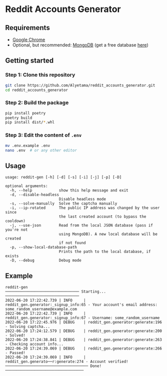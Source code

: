 # Reddit Accounts Generator


## Requirements
- [Google Chrome](https://www.google.com/chrome/)
- Optional, but recommended: [MongoDB](https://www.mongodb.com/) (get a free database [here](https://www.mongodb.com/cloud/atlas/register)) 

## Getting started

### Step 1: Clone this repository
```sh
git clone https://github.com/Alyetama/reddit_accounts_generator.git
cd reddit_accounts_generator
```

### Step 2: Build the package
```sh
pip install poetry
poetry build
pip install dist/*.whl
```

### Step 3: Edit the content of `.env`
```sh
mv .env.example .env
nano .env  # or any other editor
```

## Usage

```
usage: reddit-gen [-h] [-d] [-s] [-i] [-j] [-p] [-D]

optional arguments:
  -h, --help            show this help message and exit
  -d, --disable-headless
                        Disable headless mode
  -s, --solve-manually  Solve the captcha manually
  -i, --ip-rotated      The public IP address was changed by the user since
                        the last created account (to bypass the cooldown)
  -j, --use-json        Read from the local JSON database (pass if you're not
                        using MongoDB). A new local database will be created
                        if not found
  -p, --show-local-database-path
                        Prints the path to the local database, if exists
  -D, --debug           Debug mode
```

## Example

```
reddit-gen
───────────────────────────────── Starting... ─────────────────────────────────
2022-06-20 17:22:42.739 | INFO     | reddit_gen.generator:_signup_info:65 - Your account's email address: some_random_username@example.com
2022-06-20 17:22:42.739 | INFO     | reddit_gen.generator:_signup_info:67 - Username: some_random_username
2022-06-20 17:22:45.976 | DEBUG    | reddit_gen.generator:generate:196 - Solving captcha...
2022-06-20 17:24:12.579 | DEBUG    | reddit_gen.generator:generate:200 - Solved!
2022-06-20 17:24:38.841 | DEBUG    | reddit_gen.generator:generate:263 - Checking account info...
2022-06-20 17:24:39.069 | DEBUG    | reddit_gen.generator:generate:266 - Passed!
2022-06-20 17:24:39.069 | INFO     | reddit_gen.generato──r:generate:274 - Account verified!
───────────────────────────────────── Done! ───────────────────────────────────
```
